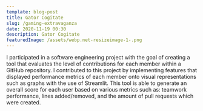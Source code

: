```yaml
---
template: blog-post
title: Gator Cogitate
slug: /gaming-extravaganza
date: 2020-11-19 00:30
description: Gator Cogitate
featuredImage: /assets/webp.net-resizeimage-1-.png
---
```

I participated in a software engineering project with the goal of creating a tool that evaluates the level of contributions for each member within a GitHub repository. I contributed to this project by implementing features that displayed performance metrics of each member onto visual representations such as graphs with the use of Streamlit. This tool is able to generate an overall score for each user based on various metrics such as: teamwork performance, lines added/removed, and the amount of pull requests which were created.